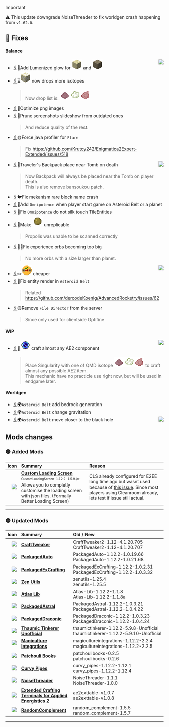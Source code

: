 > [!IMPORTANT]
> ⚠️ This update downgrade NoiseThreader to fix worldgen crash happening from `v1.62.0`.

## 🐛 Fixes


  #### Balance

  * <img src="https://i.imgur.com/IWvnWgA.png" align=right> [🖇](https://github.com/Krutoy242/Enigmatica2Expert-Extended/commit/73522e8)🌆Add Lumenized glow for ![](https://github.com/Krutoy242/mc-icons/raw/master/i/minecraft/sand__0.png "Radioactive Sand") and ![](https://github.com/Krutoy242/mc-icons/raw/master/i/nuclearcraft/wasteland_earth__0.png "Radioactive Wasteland Earth")
  * [🖇](https://github.com/Krutoy242/Enigmatica2Expert-Extended/commit/0387d0b)⌛![](https://github.com/Krutoy242/mc-icons/raw/master/i/advancedrocketry/vitrifiedsand__0.png "Vitrified Sand") now drops more isotopes
    > Now drop list is: ![](https://github.com/Krutoy242/mc-icons/raw/master/i/qmd/isotope__5.png "Protactinium-231 Dust")![](https://github.com/Krutoy242/mc-icons/raw/master/i/qmd/isotope__1.png "Beryllium-7")![](https://github.com/Krutoy242/mc-icons/raw/master/i/qmd/isotope__0.png "Sodium-22")
  * [🖇](https://github.com/Krutoy242/Enigmatica2Expert-Extended/commit/f23abd9)🌆Optimize png images
  * [🖇](https://github.com/Krutoy242/Enigmatica2Expert-Extended/commit/2b1052a)🌆Prune screenshots slideshow from outdated ones
    > And reduce quality of the rest.
  * [🖇](https://github.com/Krutoy242/Enigmatica2Expert-Extended/commit/3771901)🌞Force java profiler for `Flare`
    > Fix https://github.com/Krutoy242/Enigmatica2Expert-Extended/issues/518
  * <img src="https://i.imgur.com/0W2z9Mq.png" align=right> [🖇](https://github.com/Krutoy242/Enigmatica2Expert-Extended/commit/66ecb8d)🎒Traveler's Backpack place near Tomb on death
    > Now Backpack will always be placed near the Tomb on player death.  
    > This is also remove bansoukou patch.
  * [🖇](https://github.com/Krutoy242/Enigmatica2Expert-Extended/commit/0b601ea)🐦Fix mekanism rare block name crash
  * [🖇](https://github.com/Krutoy242/Enigmatica2Expert-Extended/commit/3f5663f)👑Add `Omnipotence` when player start game on Asteroid Belt or a planet
  * [🖇](https://github.com/Krutoy242/Enigmatica2Expert-Extended/commit/8a45df9)👑Fix `Omnipotence` do not silk touch TileEntities
  * [🖇](https://github.com/Krutoy242/Enigmatica2Expert-Extended/commit/b69f09a)🔌Make ![](https://github.com/Krutoy242/mc-icons/raw/master/i/forestry/propolis__0.png "Propolis") unreplicable
    > Propolis was unable to be scanned correctly
  * [🖇](https://github.com/Krutoy242/Enigmatica2Expert-Extended/commit/2ba6446)🤹‍♂️Fix experience orbs becoming too big
    > No more orbs with a size larger than planet.
  * <img src="https://i.imgur.com/zimGGda.png" align=right> [🖇](https://github.com/Krutoy242/Enigmatica2Expert-Extended/commit/7a7afc1)✏️![](https://github.com/Krutoy242/mc-icons/raw/master/i/actuallyadditions/item_crate_keeper__0.png "Storage Crate Keeper") cheaper
  * [🖇](https://github.com/Krutoy242/Enigmatica2Expert-Extended/commit/ed16726)🚀Fix entity render in `Asteroid Belt`
    > Related https://github.com/dercodeKoenig/AdvancedRocketry/issues/62
  * [🖇](https://github.com/Krutoy242/Enigmatica2Expert-Extended/commit/94f413a)🟡Remove `File Director` from the server
    > Since only used for clientside Optifine

  #### WIP

  * <img src="https://i.imgur.com/RFl3Afm.png" align=right> [🖇](https://github.com/Krutoy242/Enigmatica2Expert-Extended/commit/f693715)🌌![](https://github.com/Krutoy242/mc-icons/raw/master/i/appliedenergistics2/material__47.png "Singularity") craft almost any AE2 component
    > Place Singularity with one of QMD isotope ![](https://github.com/Krutoy242/mc-icons/raw/master/i/qmd/isotope__5.png "Protactinium-231 Dust")![](https://github.com/Krutoy242/mc-icons/raw/master/i/qmd/isotope__1.png "Beryllium-7")![](https://github.com/Krutoy242/mc-icons/raw/master/i/qmd/isotope__0.png "Sodium-22") to craft almost any possible AE2 item.  
    > This mechanic have no practicle use right now, but will be used in endgame later.

  #### Worldgen

  * [🖇](https://github.com/Krutoy242/Enigmatica2Expert-Extended/commit/dc92e47)🌍`Asteroid Belt` add bedrock generation
  * [🖇](https://github.com/Krutoy242/Enigmatica2Expert-Extended/commit/4ea9b7e)🌍`Asteroid Belt` change gravitation
  * <img src="https://i.imgur.com/bR1DH93.png" align=right> [🖇](https://github.com/Krutoy242/Enigmatica2Expert-Extended/commit/568b9db)🌍`Asteroid Belt` move closer to the black hole

## Mods changes
### 🟢 Added Mods

Icon | Summary | Reason
----:|:--------|:-------
<img src="https://media.forgecdn.net/avatars/thumbnails/16/243/30/30/635643468531367733.png"             > |                  [**Custom Loading Screen**](https://www.curseforge.com/minecraft/mc-mods/better-loading-screen)        <sup><sub>CustomLoadingScreen-1.12.2-1.5.9.jar             </sub></sup><br>Allows you to completly customise the loading screen with json files. (Formally Better Loading Screen) | CLS already configured for E2EE long time ago but wasnt used because of [this issue](https://github.com/AlexIIL/CustomLoadingScreen/issues/74). Since most players using Cleanroom already, lets test if issue still actual.
-----------

### 🟡 Updated Mods

Icon | Summary | Old / New
----:|:--------|:---------
<img src="https://media.forgecdn.net/avatars/thumbnails/142/108/30/30/636546700830987709.png"            > |                           [**CraftTweaker**](https://www.curseforge.com/minecraft/mc-mods/crafttweaker)                | <nobr>CraftTweaker2-1.12-4.1.20.705</nobr><br><nobr>CraftTweaker2-1.12-4.1.20.707</nobr>
<img src="https://media.forgecdn.net/avatars/thumbnails/1362/814/30/30/638885115958149175.png"           > |                           [**PackagedAuto**](https://www.curseforge.com/minecraft/mc-mods/packagedauto)                | <nobr>PackagedAuto-1.12.2-1.0.19.66</nobr><br><nobr>PackagedAuto-1.12.2-1.0.21.68</nobr>
<img src="https://media.forgecdn.net/avatars/thumbnails/1362/816/30/30/638885116793099467.png"           > |                     [**PackagedExCrafting**](https://www.curseforge.com/minecraft/mc-mods/packagedexcrafting)          | <nobr>PackagedExCrafting-1.12.2-1.0.2.31</nobr><br><nobr>PackagedExCrafting-1.12.2-1.0.3.32</nobr>
<img src="https://media.forgecdn.net/avatars/thumbnails/292/428/30/30/637325593905195388.png"            > |                              [**Zen Utils**](https://www.curseforge.com/minecraft/mc-mods/zenutil)                     | <nobr>zenutils-1.25.4</nobr><br><nobr>zenutils-1.25.5</nobr>
<img src="https://media.forgecdn.net/avatars/thumbnails/544/923/30/30/637877302202441012.png"            > |                              [**Atlas Lib**](https://www.curseforge.com/minecraft/mc-mods/atlas-lib)                   | <nobr>Atlas-Lib-1.12.2-1.1.8</nobr><br><nobr>Atlas-Lib-1.12.2-1.1.8a</nobr>
<img src="https://media.forgecdn.net/avatars/thumbnails/1363/536/30/30/638885540715738013.png"           > |                         [**PackagedAstral**](https://www.curseforge.com/minecraft/mc-mods/packagedastral)              | <nobr>PackagedAstral-1.12.2-1.0.3.21</nobr><br><nobr>PackagedAstral-1.12.2-1.0.4.22</nobr>
<img src="https://media.forgecdn.net/avatars/thumbnails/1363/379/30/30/638885462388978264.png"           > |                       [**PackagedDraconic**](https://www.curseforge.com/minecraft/mc-mods/packageddraconic)            | <nobr>PackagedDraconic-1.12.2-1.0.3.23</nobr><br><nobr>PackagedDraconic-1.12.2-1.0.4.24</nobr>
<img src="https://media.forgecdn.net/avatars/thumbnails/937/632/30/30/638416090890641368.png"            > |            [**Thaumic Tinkerer Unofficial**](https://www.curseforge.com/minecraft/mc-mods/thaumic-tinkerer-unofficial) | <nobr>thaumictinkerer-1.12.2-5.9.8-Unofficial</nobr><br><nobr>thaumictinkerer-1.12.2-5.9.10-Unofficial</nobr>
<img src="https://media.forgecdn.net/avatars/thumbnails/1040/744/30/30/638566774921391570.png"           > |               [**Magiculture Integrations**](https://www.curseforge.com/minecraft/mc-mods/magiculture-integrations)    | <nobr>magicultureintegrations-1.12.2-2.2.4</nobr><br><nobr>magicultureintegrations-1.12.2-2.2.5</nobr>
<img src="https://media.forgecdn.net/avatars/thumbnails/1111/53/30/30/638662497025737758.png"            > |                        [**Patchouli Books**](https://www.curseforge.com/minecraft/mc-mods/patchouli-books)             | <nobr>patchoulibooks-0.2.5</nobr><br><nobr>patchoulibooks-0.2.6</nobr>
<img src="https://media.forgecdn.net/avatars/thumbnails/1128/28/30/30/638686145366913611.jpg"            > |                            [**Curvy Pipes**](https://www.curseforge.com/minecraft/mc-mods/curvy-pipes)                 | <nobr>curvy_pipes-1.12.2-1.12.1</nobr><br><nobr>curvy_pipes-1.12.2-1.12.4</nobr>
<img src="https://media.forgecdn.net/avatars/thumbnails/1130/663/30/30/638689855192047243.png"           > |                          [**NoiseThreader**](https://www.curseforge.com/minecraft/mc-mods/noisethreader)               | <nobr>NoiseThreader-1.1.1</nobr><br><nobr>NoiseThreader-1.0.0</nobr>
<img src="https://media.forgecdn.net/avatars/thumbnails/1134/796/30/30/638695730831585929.png"           > |[**Extended Crafting Terminals for Applied Energistics 2**](https://www.curseforge.com/minecraft/mc-mods/extended-crafting-terminals-for-applied)| <nobr>ae2exttable-v1.0.7</nobr><br><nobr>ae2exttable-v1.0.8</nobr>
<img src="https://media.forgecdn.net/avatars/thumbnails/1176/204/30/30/638748608591942674.png"           > |                       [**RandomComplement**](https://www.curseforge.com/minecraft/mc-mods/random-complement)           | <nobr>random_complement-1.5.5</nobr><br><nobr>random_complement-1.5.7</nobr>
-----------
